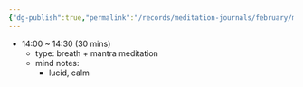 ```yaml
---
{"dg-publish":true,"permalink":"/records/meditation-journals/february/meditation-journal-for-2023-02-15/","tags":["type/meditation-journal-entry info/phil-384/meditation-journal-entry"]}
---
```



- 14:00 ~ 14:30 (30 mins)
	- type: breath + mantra meditation
	- mind notes:
		- lucid, calm